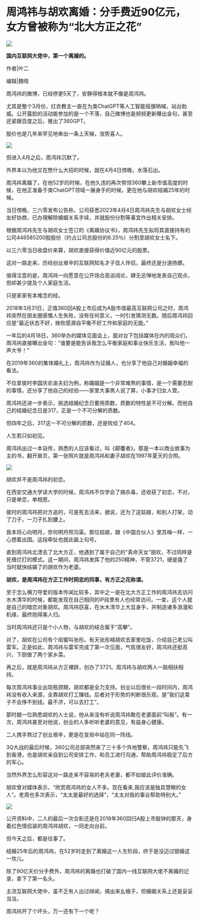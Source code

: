 # 周鸿祎与胡欢离婚：分手费近90亿元，女方曾被称为“北大方正之花”

![](https://inews.gtimg.com/newsapp_bt/0/15771158074/1000)

**国内互联网大佬中，第一个离婚的。**

作者|叶二

编辑|魏晓

周鸿祎的微博，已经停更5天了，安静得根本就不像是周鸿祎。

尤其是整个3月份，红衣教主一直在为类ChatGPT等人工智能摇旗呐喊，站台助威。公开露脸的活动能参加的是一个不落，自己微博也是频频更新曝出金句，甚至还紧跟百度之后，推出了360GPT。

股价也是几年来罕见地串出一条上天梯，涨势喜人。

![](https://inews.gtimg.com/newsapp_bt/0/15771158076/1000)

但进入4月之后，周鸿祎沉默了。

外界本以为他又在憋什么大招的时候，就在4月4日傍晚，水落石出。

周鸿祎离婚了，在他52岁的时候，在他久违的再次带领360攀上新市值高度的时候，在他正准备于类ChatGPT领域一展身手的时候，更在他与胡欢结婚25年的时候。

当日傍晚，三六零发布公告称，公司获悉2023年4月4日周鸿祎先生与胡欢女士经友好协商，已办理解除婚姻关系手续，并就股份分割等事宜作出相关安排。

根据周鸿祎先生与胡欢女士签订的《离婚协议书》，周鸿祎先生拟将其直接持有的公司446585200股股份（约占公司总股份的6.25％）分割至胡欢女士名下。

以三六零当日收盘价来算，胡欢直接获得价值近90亿元的股票。

这对一路走来，历经创业艰辛的互联网知名才子佳人伴侣，最终还是分道扬镳。

值得注意的是，周鸿祎一向愿意在公开场合高谈阔论，肆无忌惮地发表自己观点，但却甚少提及个人家庭生活。

只是家家有本难念的经。

2018年3月31日，正值360回A股上市后成为A股市值最高互联网公司之时，周鸿祎突然在朋友圈感慨人生失败，没有任何意义，一时引发猜测无数。随后周鸿祎回应是“最近状态不好，挫败感源自平衡不好工作和家庭的无能。”

一年后的4月18日，360举办的媒体见面会上，面对台下包括媒体在内的观众们，周鸿祎直接曝出金句：“谁要是能告诉我怎么平衡家庭和事业快乐生活，我叫他一声大爷！”

在2019年360的集体婚礼上，周鸿祎作为证婚人，也分享了他自己对婚姻幸福的看法。

不仅拿彼时李国庆俞渝夫妇为例，称婚姻是一个非常难熬的事情，是一个需要忍耐的事情，还分享了他自己的经验——家里大事男人说了算，小事才归女人管。

周鸿祎还进一步表示，挑选结婚纪念日要用质数，质数的特性是不可分解。而他自己的结婚纪念日是317，正是一个不可分解的质数。

但四年之后，317这一不可分解的质数，还是败给了404。

人生若只如初见。

周鸿祎出过一本自传，熟悉的人应该看过，叫《颠覆者》。那是一本以商业故事为主的书，翻开扉页，第一张照片就是周鸿祎和妻子胡欢在1997年夏天的合照。

![](https://inews.gtimg.com/newsapp_bt/0/15771158106/1000)

胡欢并不是周鸿祎的初恋。

在西安交通大学读大学的时候，周鸿祎不仅学会了搞杀毒，还收获了初恋，不对，只是单恋，单相思。

彼时的周鸿祎把对方追的，可是死去活来，据说，还为了这姑娘，和别人打架，动了刀子，一刀子扎到腰上。

我本将心向明月，奈何明月照沟渠。那位姑娘，跟《中国合伙人》里苏梅一样，一心想着出国。这段牵扯也就此画上句号。

直到周鸿祎北漂去了北大方正，他遇到了属于自己的“真命天女”胡欢，不过同样是死缠烂打的模式。这一期间，周鸿祎发挥了他的250精神，不管3721，硬是撬了当时就快结婚了的胡欢作为老婆。

**胡欢，是周鸿祎在方正工作时网恋的同事，有方正之花称谓。**

至于怎么横刀夺爱的版本传闻比较多，其中之一是在北大方正工作的周鸿祎去访问水木清华的时候，都能发现在自己相同的IP段里有人也经常访问，一查，这个人就是自己的暗恋对象胡欢。周鸿祎窃喜，在水木清华上大显身手，并制造诸多浪漫和机缘，最终抱得美人归。

当时周鸿祎还只是个小人物，与胡欢的结合属于“高攀”。

对了，胡欢在公司有个闺蜜叫张彤。有天张彤喊胡欢去家里吃饭，介绍自己老公叫雷军。正是如此，周鸿祎与雷军完成了第一次见面，气氛很友好，周鸿祎还挺高兴，下厨做了两个家乡菜。

再之后，就是周鸿祎从方正裸辞，创办了3721。周鸿祎与胡欢两人一路相扶相持。

每次周鸿祎事业出现瓶颈期，胡欢都是全力支持。创业以后很长一段时间内，周鸿祎没有收入来源，全靠胡欢打工赚钱。后者对于形势的判断很乐观，是“我们这辈子不会挣不到钱。最不济，可以去打工”。

那时据一位熟悉胡欢的人士说，他从来没有听说周鸿祎敢在老婆面前“叫板”。有一次，周鸿祎甚至对他说，创业的人多听听老婆的意见，有益身心健康。

二人携手熬过了创业艰辛，更是在变局中站在同一阵线。

3Q大战的最后时候，360公司总部突然来了三十多个外地警察，周鸿祎只能先飞到香港，也是胡欢亲自到公司安排工作，和员工进行沟通，帮助周鸿祎稳定了后方的军心。

当然外界怎么形容这对一路走来不容易的老夫老妻，都不如彼此评价准确。

胡欢曾对媒体表示，“欣赏周鸿祎的女人不多。现在看来,我应该是独具慧眼的女人”。老周也多次表示，“太太是最好的选择”，“太太对我的事业帮助特别大。”

![](https://inews.gtimg.com/newsapp_bt/0/15771158107/1000)

公开资料中，二人的最后一次合影还是在2018年360回归A股上市敲钟的那天，身着红色情侣装的周鸿祎胡欢，一同走向台前。

但今天之后，都是往事了。

结婚25年后的周鸿祎，在52岁时走到了离婚这一人生阶段，终于是没迈过银婚这一坎儿。

除了90亿天价分手费外，周鸿祎的离婚也打破了国内一线互联网大佬不离婚的记录，拿下了第一名头。

主流互联网大佬中，虽不乏有人出过绯闻，搞出来幺蛾子，但婚姻关系上还是妥妥当当。

周鸿祎开了个坏头，万一还有下一个呢？

